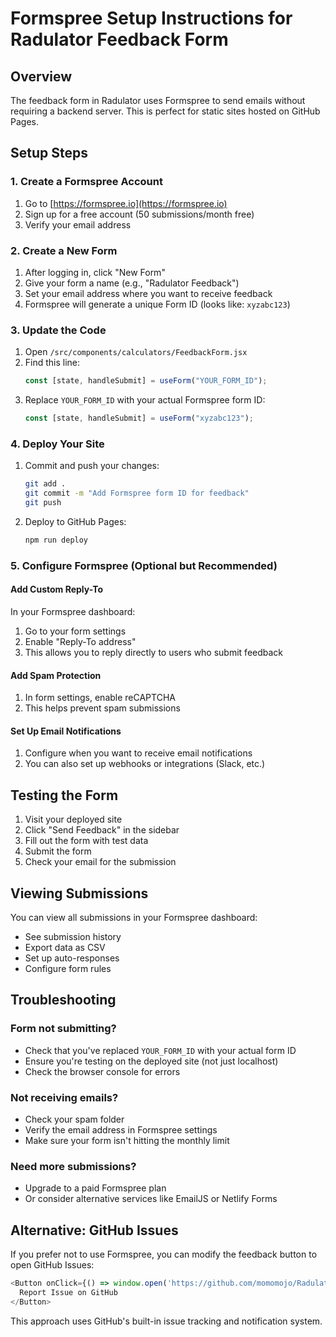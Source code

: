 # Formspree Setup Instructions for Radulator Feedback Form

## Overview
The feedback form in Radulator uses Formspree to send emails without requiring a backend server. This is perfect for static sites hosted on GitHub Pages.

## Setup Steps

### 1. Create a Formspree Account
1. Go to [https://formspree.io](https://formspree.io)
2. Sign up for a free account (50 submissions/month free)
3. Verify your email address

### 2. Create a New Form
1. After logging in, click "New Form"
2. Give your form a name (e.g., "Radulator Feedback")
3. Set your email address where you want to receive feedback
4. Formspree will generate a unique Form ID (looks like: `xyzabc123`)

### 3. Update the Code
1. Open `/src/components/calculators/FeedbackForm.jsx`
2. Find this line:
   ```javascript
   const [state, handleSubmit] = useForm("YOUR_FORM_ID");
   ```
3. Replace `YOUR_FORM_ID` with your actual Formspree form ID:
   ```javascript
   const [state, handleSubmit] = useForm("xyzabc123");
   ```

### 4. Deploy Your Site
1. Commit and push your changes:
   ```bash
   git add .
   git commit -m "Add Formspree form ID for feedback"
   git push
   ```
2. Deploy to GitHub Pages:
   ```bash
   npm run deploy
   ```

### 5. Configure Formspree (Optional but Recommended)

#### Add Custom Reply-To
In your Formspree dashboard:
1. Go to your form settings
2. Enable "Reply-To address"
3. This allows you to reply directly to users who submit feedback

#### Add Spam Protection
1. In form settings, enable reCAPTCHA
2. This helps prevent spam submissions

#### Set Up Email Notifications
1. Configure when you want to receive email notifications
2. You can also set up webhooks or integrations (Slack, etc.)

## Testing the Form

1. Visit your deployed site
2. Click "Send Feedback" in the sidebar
3. Fill out the form with test data
4. Submit the form
5. Check your email for the submission

## Viewing Submissions

You can view all submissions in your Formspree dashboard:
- See submission history
- Export data as CSV
- Set up auto-responses
- Configure form rules

## Troubleshooting

### Form not submitting?
- Check that you've replaced `YOUR_FORM_ID` with your actual form ID
- Ensure you're testing on the deployed site (not just localhost)
- Check the browser console for errors

### Not receiving emails?
- Check your spam folder
- Verify the email address in Formspree settings
- Make sure your form isn't hitting the monthly limit

### Need more submissions?
- Upgrade to a paid Formspree plan
- Or consider alternative services like EmailJS or Netlify Forms

## Alternative: GitHub Issues
If you prefer not to use Formspree, you can modify the feedback button to open GitHub Issues:
```javascript
<Button onClick={() => window.open('https://github.com/momomojo/Radulator/issues/new', '_blank')}>
  Report Issue on GitHub
</Button>
```

This approach uses GitHub's built-in issue tracking and notification system.